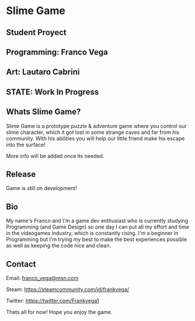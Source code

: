 # Slime Game
## Student Proyect

## Programming: Franco Vega
## Art: Lautaro Cabrini


## STATE: Work In Progress

## Whats Slime Game?

Slime Game is a prototype puzzle & adventure game where you control our slime character, which it got lost in some strange caves and far from his community. With his abilities you will help our little friend make his escape into the surface!

More info will be added once its needed.

## Release

Game is still on development!

## Bio

My name's Franco and I'm a game dev enthusiast who is currently studying Programming (and Game Design) so one day I can put all my effort and time in the videogames industry, which is constantly rising. I'm a beginner in Programming but I'm trying my best to make the best experiences possible as well as keeping the code nice and clean.

## Contact

Email: franco_vega@msn.com

Steam: https://steamcommunity.com/id/frankvega/

Twitter: https://twitter.com/Frankvega1

Thats all for now! Hope you enjoy the game.
